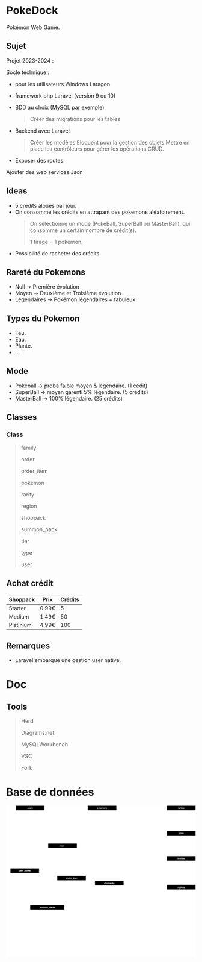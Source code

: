 # PokeDock
Pokémon Web Game.

## Sujet 
Projet 2023-2024 : 

Socle technique : 

- pour les utilisateurs Windows Laragon

- framework php Laravel (version 9 ou 10)


- BDD au choix (MySQL par exemple)

   > Créer des migrations pour les tables

- Backend avec Laravel

   > Créer les modèles Eloquent pour la gestion des objets 
   > Mettre en place les contrôleurs pour gérer les opérations CRUD.                 

- Exposer des routes.

Ajouter des web services Json

## Ideas
- 5 crédits aloués par jour.
- On consomme les crédits en attrapant des pokemons aléatoirement.
     > On sélectionne un mode (PokeBall, SuperBall ou MasterBall), qui consomme un certain nombre de crédit(s).
     > 
     > 1 tirage = 1 pokemon.
- Possibilité de racheter des crédits.

## Rareté du Pokemons
- Null -> Première évolution
- Moyen -> Deuxième et Troisième évolution
- Légendaires -> Pokémon légendaires + fabuleux

## Types du Pokemon
- Feu.
- Eau.
- Plante.
- ...

## Mode 
- Pokeball -> proba faible moyen & légendaire. (1 cédit)
- SuperBall -> moyen garenti 5% légendaire. (5 crédits)
- MasterBall -> 100% légendaire. (25 crédits)

## Classes

### Class
> family
>
> order
>
> order_item
>
> pokemon
>
> rarity
>
> region
>
> shoppack
>
> summon_pack
>
> tier
>
> type
>
> user

## Achat crédit 

|Shoppack|Prix|Crédits
|-----|-----|-----|
|Starter|0.99€|5|
|Medium|1.49€|50|
|Platinium|4.99€|100|

## Remarques
- Laravel embarque une gestion user native.

# Doc 

## Tools
> Herd
> 
> Diagrams.net
>
> MySQLWorkbench
>
> VSC
>
> Fork

# Base de données

![Description de l'image](./pokedock.drawio.svg)

